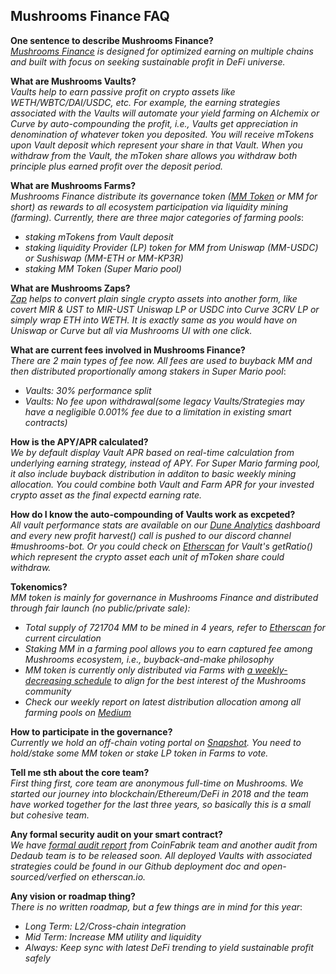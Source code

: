 ## Mushrooms Finance FAQ

**One sentence to describe Mushrooms Finance?**  
_[Mushrooms Finance](https://mushrooms.finance/) is designed for optimized earning on multiple chains and built with focus on seeking sustainable profit in DeFi universe._

**What are Mushrooms Vaults?**  
_Vaults help to earn passive profit on crypto assets like WETH/WBTC/DAI/USDC, etc. For example, the earning strategies associated with the Vaults will automate your yield farming on Alchemix or Curve by auto-compounding the profit, i.e., Vaults get appreciation in denomination of whatever token you deposited. You will receive mTokens upon Vault deposit which represent your share in that Vault. When you withdraw from the Vault, the mToken share allows you withdraw both principle plus earned profit over the deposit period._  

**What are Mushrooms Farms?**  
_Mushrooms Finance distribute its governance token ([MM Token](https://www.coingecko.com/en/coins/mm-token) or MM for short) as rewards to all ecosystem participation via liquidity mining (farming). Currently, there are three major categories of farming pools_:  
- _staking mTokens from Vault deposit_
- _staking liquidity Provider (LP) token for MM from Uniswap (MM-USDC) or Sushiswap (MM-ETH or MM-KP3R)_
- _staking MM Token (Super Mario pool)_

**What are Mushrooms Zaps?**  
_[Zap](https://mushrooms.finance/zaps) helps to convert plain single crypto assets into another form, like covert MIR & UST to MIR-UST Uniswap LP or USDC into Curve 3CRV LP or simply wrap ETH into WETH. It is exactly same as you would have on Uniswap or Curve but all via Mushrooms UI with one click._

**What are current fees involved in Mushrooms Finance?**    
_There are 2 main types of fee now. All fees are used to buyback MM and then distributed proportionally among stakers in Super Mario pool_:
- _Vaults: 30% performance split_
- _Vaults: No fee upon withdrawal(some legacy Vaults/Strategies may have a negligible 0.001% fee due to a limitation in existing smart contracts)_

**How is the APY/APR calculated?**  
_We by default display Vault APR based on real-time calculation from underlying earning strategy, instead of APY. For Super Mario farming pool, it also include buyback distribution in additon to basic weekly mining allocation. You could combine both Vault and Farm APR for your invested crypto asset as the final expectd earning rate._

**How do I know the auto-compounding of Vaults work as excpeted?**  
_All vault performance stats are available on our [Dune Analytics](https://duneanalytics.com/mushrooms/mushrooms-finance) dashboard and every new profit harvest() call is pushed to our discord channel #mushrooms-bot. Or you could check on [Etherscan](https://www.etherscan.io) for Vault's getRatio() which represent the crypto asset each unit of mToken share could withdraw._

**Tokenomics?**  
_MM token is mainly for governance in Mushrooms Finance and distributed through fair launch (no public/private sale):_
- _Total supply of 721704 MM to be mined in 4 years, refer to [Etherscan](https://etherscan.io/token/0xa283aa7cfbb27ef0cfbcb2493dd9f4330e0fd304) for current circulation_
- _Staking MM in a farming pool allows you to earn captured fee among Mushrooms ecosystem, i.e., buyback-and-make philosophy_
- _MM token is currently only distributed via Farms with [a weekly-decreasing schedule](https://mushroomsfi.medium.com/mushrooms-finance-governance-token-distribution-schedule-25d633c96fc) to align for the best interest of the Mushrooms community_ 
- _Check our weekly report on latest distribution allocation among all farming pools on [Medium](https://medium.com/mushroomsfinance)_

**How to participate in the governance?**  
_Currently we hold an off-chain voting portal on [Snapshot](https://snapshot.org/#/mushroomsfi.eth/). You need to hold/stake some MM token or stake LP token in Farms to vote._

**Tell me sth about the core team?**  
_First thing first, core team are anonymous full-time on Mushrooms. We started our journey into blockchain/Ethereum/DeFi in 2018 and the team have worked together for the last three years, so basically this is a small but cohesive team._

**Any formal security audit on your smart contract?**  
_We have [formal audit report](https://blog.coinfabrik.com/mushroom-finance-smart-contract-audit/) from CoinFabrik team and another audit from Dedaub team is to be released soon. All deployed Vaults with associated strategies could be found in our Github deployment doc and open-sourced/verfied on etherscan.io._ 

**Any vision or roadmap thing?**  
_There is no written roadmap, but a few things are in mind for this year_:  
- _Long Term: L2/Cross-chain integration_
- _Mid Term: Increase MM utility and liquidity_
- _Always: Keep sync with latest DeFi trending to yield sustainable profit safely_


